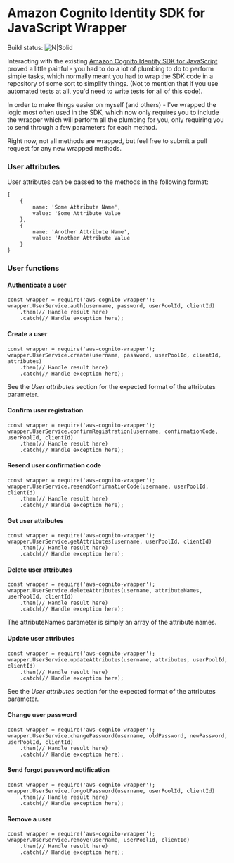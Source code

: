 # Amazon Cognito Identity SDK for JavaScript Wrapper

Build status:
![N|Solid](https://travis-ci.org/CharlTruter/aws-cognito-wrapper.svg?branch=master)

Interacting with the existing [Amazon Cognito Identity SDK for JavaScript](https://github.com/aws/amazon-cognito-identity-js) proved a little painful - you had to do a lot of plumbing to do to perform simple tasks, which normally meant you had to wrap the SDK code in a repository of some sort to simplify things. (Not to mention that if you use automated tests at all, you'd need to write tests for all of this code).

In order to make things easier on myself (and others) - I've wrapped the logic most often used in the SDK, which now only requires you to include the wrapper which will perform all the plumbing for you, only requiring you to send through a few parameters for each method.

Right now, not all methods are wrapped, but feel free to submit a pull request for any new wrapped methods.

### User attributes
User attributes can be passed to the methods in the following format:
```
[
    {
        name: 'Some Attribute Name',
        value: 'Some Attribute Value
    },
    {
        name: 'Another Attribute Name',
        value: 'Another Attribute Value
    }
}
```

### User functions
#### Authenticate a user
```
const wrapper = require('aws-cognito-wrapper');
wrapper.UserService.auth(username, password, userPoolId, clientId)
    .then(// Handle result here)
    .catch(// Handle exception here);
```

#### Create a user
```
const wrapper = require('aws-cognito-wrapper');
wrapper.UserService.create(username, password, userPoolId, clientId, attributes)
    .then(// Handle result here)
    .catch(// Handle exception here);
```
See the *User attributes* section for the expected format of the attributes parameter.

#### Confirm user registration
```
const wrapper = require('aws-cognito-wrapper');
wrapper.UserService.confirmRegistration(username, confirmationCode, userPoolId, clientId)
    .then(// Handle result here)
    .catch(// Handle exception here);
```

#### Resend user confirmation code
```
const wrapper = require('aws-cognito-wrapper');
wrapper.UserService.resendConfirmationCode(username, userPoolId, clientId)
    .then(// Handle result here)
    .catch(// Handle exception here);
```

#### Get user attributes
```
const wrapper = require('aws-cognito-wrapper');
wrapper.UserService.getAttributes(username, userPoolId, clientId)
    .then(// Handle result here)
    .catch(// Handle exception here);
```

#### Delete user attributes
```
const wrapper = require('aws-cognito-wrapper');
wrapper.UserService.deleteAttributes(username, attributeNames, userPoolId, clientId)
    .then(// Handle result here)
    .catch(// Handle exception here);
```
The attributeNames parameter is simply an array of the attribute names.

#### Update user attributes
```
const wrapper = require('aws-cognito-wrapper');
wrapper.UserService.updateAttributes(username, attributes, userPoolId, clientId)
    .then(// Handle result here)
    .catch(// Handle exception here);
```
See the *User attributes* section for the expected format of the attributes parameter.

#### Change user password
```
const wrapper = require('aws-cognito-wrapper');
wrapper.UserService.changePassword(username, oldPassword, newPassword, userPoolId, clientId)
    .then(// Handle result here)
    .catch(// Handle exception here);
```

#### Send forgot password notification
```
const wrapper = require('aws-cognito-wrapper');
wrapper.UserService.forgotPassword(username, userPoolId, clientId)
    .then(// Handle result here)
    .catch(// Handle exception here);
```

#### Remove a user
```
const wrapper = require('aws-cognito-wrapper');
wrapper.UserService.remove(username, userPoolId, clientId)
    .then(// Handle result here)
    .catch(// Handle exception here);
```
